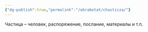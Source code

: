 ```yaml
---
{"dg-publish":true,"permalink":"/obrabotat/chasticza/"}
---
```



Частица – человек, распоряжение, послание, материалы и т.п.